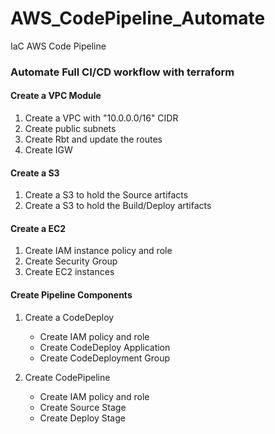 # AWS_CodePipeline_Automate
IaC AWS Code Pipeline

### Automate Full CI/CD workflow with terraform

#### Create a VPC Module
1. Create a VPC with "10.0.0.0/16" CIDR
2. Create public subnets
3. Create Rbt and update the routes
4. Create IGW

#### Create a S3
1. Create a S3 to hold the Source artifacts
2. Create a S3 to hold the Build/Deploy artifacts

#### Create a EC2
1. Create IAM instance policy and role
2. Create Security Group
3. Create EC2 instances

#### Create Pipeline Components
1. Create a CodeDeploy
    - Create IAM policy and role
    - Create CodeDeploy Application
    - Create CodeDeployment Group

2. Create CodePipeline
    - Create IAM policy and role
    - Create Source Stage
    - Create Deploy Stage